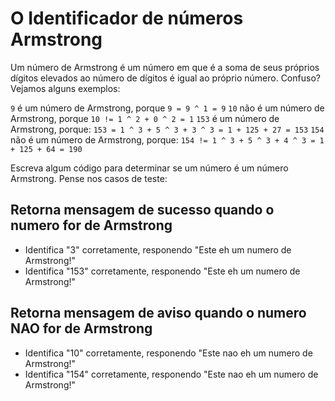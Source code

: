 # O Identificador de números Armstrong

Um número de Armstrong é um número em que é a soma de seus próprios dígitos elevados ao número de dígitos é igual ao
próprio número. Confuso? Vejamos alguns exemplos:

`9` é um número de Armstrong, porque `9 = 9 ^ 1 = 9`
`10` não é um número de Armstrong, porque `10 != 1 ^ 2 + 0 ^ 2 = 1`
`153` é um número de Armstrong, porque: `153 = 1 ^ 3 + 5 ^ 3 + 3 ^ 3 = 1 + 125 + 27 = 153`
`154` não é um número de Armstrong, porque: `154 != 1 ^ 3 + 5 ^ 3 + 4 ^ 3 = 1 + 125 + 64 = 190`

Escreva algum código para determinar se um número é um número Armstrong. Pense nos casos de teste:

## Retorna mensagem de sucesso quando o numero for de Armstrong

* Identifica "3" corretamente, responendo "Este eh um numero de Armstrong!"
* Identifica "153" corretamente, responendo "Este eh um numero de Armstrong!"

## Retorna mensagem de aviso quando o numero NAO for de Armstrong

* Identifica "10" corretamente, responendo "Este nao eh um numero de Armstrong!"
* Identifica "154" corretamente, responendo "Este nao eh um numero de Armstrong!"

